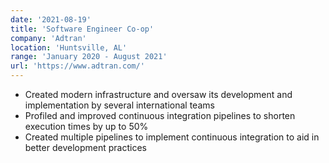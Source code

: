 ```yaml
---
date: '2021-08-19'
title: 'Software Engineer Co-op'
company: 'Adtran'
location: 'Huntsville, AL'
range: 'January 2020 - August 2021'
url: 'https://www.adtran.com/'
---
```


- Created modern infrastructure and oversaw its development and implementation by several international teams
- Profiled and improved continuous integration pipelines to shorten execution times by up to 50%
- Created multiple pipelines to implement continuous integration to aid in better development practices